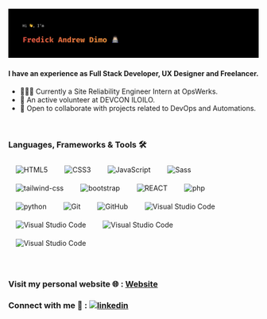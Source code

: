 ![github-profile-readme](/img/github-cover.svg)

#### I have an experience as Full Stack Developer, UX Designer and Freelancer.

- 👨🏻‍💻 Currently a Site Reliability Engineer Intern at OpsWerks.
- 🤖 An active volunteer at DEVCON ILOILO.
- 🤝 Open to collaborate with projects related to DevOps and Automations.

<br/>

### Languages, Frameworks & Tools 🛠️

<img align="center" alt="HTML5" width="26px" src="https://cdn.jsdelivr.net/gh/devicons/devicon/icons/html5/html5-original.svg" style="padding:0 5px 0 5px; margin: 10px" /> <img align="center" alt="CSS3" width="26px" src="https://cdn.jsdelivr.net/gh/devicons/devicon/icons/css3/css3-original.svg" style="padding:0 5px;margin: 10px" />
<img align="center" alt="JavaScript" width="26px" src="https://cdn.jsdelivr.net/gh/devicons/devicon/icons/javascript/javascript-original.svg" style="padding:0 5px 0 5px; margin: 10px" />
<img align="center" alt="Sass" width="26px" src="https://cdn.jsdelivr.net/gh/devicons/devicon/icons/sass/sass-original.svg" style="padding:0 5px 0 5px; margin: 10px" />
<img align="center" alt="tailwind-css" width="26px" src="https://cdn.jsdelivr.net/gh/devicons/devicon/icons/tailwindcss/tailwindcss-plain.svg" style="padding:0 5px 0 5px; margin: 10px" />
<img align="center" alt="bootstrap" width="26px" src="https://cdn.jsdelivr.net/gh/devicons/devicon/icons/bootstrap/bootstrap-original.svg" style="padding:0 5px 0 5px; margin: 10px" />
<img align="center" alt="REACT" width="26px" src="https://cdn.jsdelivr.net/gh/devicons/devicon/icons/react/react-original.svg" style="padding:0 5px 0 5px; margin: 10px" />
<img align="center" alt="php" width="30px" src="https://cdn.jsdelivr.net/gh/devicons/devicon/icons/jquery/jquery-plain-wordmark.svg" style="padding:0 5px 0 5px; margin: 10px" />
<img align="center" alt="python" width="30px" src="https://cdn.jsdelivr.net/gh/devicons/devicon/icons/python/python-original.svg" style="padding:0 5px 0 5px; margin: 10px" />
<img align="center" alt="Git" width="26px" src="https://cdn.jsdelivr.net/gh/devicons/devicon/icons/git/git-original.svg" style="padding:0 5px 0 5px; margin: 10px" />
<img align="center" alt="GitHub" width="26px" src="https://user-images.githubusercontent.com/3369400/139447912-e0f43f33-6d9f-45f8-be46-2df5bbc91289.png" style="padding:0 5px 0 5px; margin: 10px" />
<img align="center" alt="Visual Studio Code" width="26px" src="https://cdn.jsdelivr.net/gh/devicons/devicon/icons/vscode/vscode-original.svg" style="padding:0 5px 0 5px; margin: 10px" />
<img align="center" alt="Visual Studio Code" width="26px" src="https://cdn.jsdelivr.net/gh/devicons/devicon/icons/nodejs/nodejs-original.svg" style="padding:0 5px 0 5px; margin: 10px" />
<img align="center" alt="Visual Studio Code" width="26px" src="https://cdn.jsdelivr.net/gh/devicons/devicon/icons/mysql/mysql-original.svg" style="padding:0 5px 0 5px; margin: 10px" />
<img align="center" alt="Visual Studio Code" width="26px" src="https://cdn.jsdelivr.net/gh/devicons/devicon/icons/mongodb/mongodb-original.svg" style="padding:0 5px 0 5px; margin: 10px" />

<br/>

### Visit my personal website 🌐 : [Website](https://www.fredickandrewdimo.com)

### Connect with me 🤝 : [![linkedin](https://img.shields.io/badge/linkedin-0A66C2?style=for-the-badge&logo=linkedin&logoColor=white)](https://www.linkedin.com/in/fadimo/)
